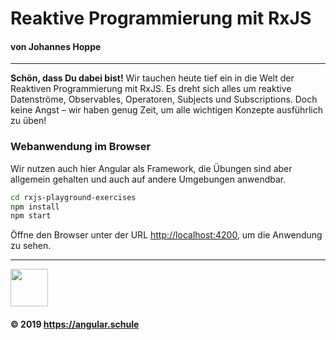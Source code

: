 # Reaktive Programmierung mit RxJS
#### **von Johannes Hoppe**

<hr>

**Schön, dass Du dabei bist!** Wir tauchen heute tief ein in die Welt der Reaktiven Programmierung mit RxJS. Es dreht sich alles um reaktive Datenströme, Observables, Operatoren, Subjects und Subscriptions. Doch keine Angst – wir haben genug Zeit, um alle wichtigen Konzepte ausführlich zu üben!

### Webanwendung im Browser

Wir nutzen auch hier Angular als Framework, die Übungen sind aber allgemein gehalten und auch auf andere Umgebungen anwendbar.

```bash
cd rxjs-playground-exercises
npm install
npm start
```

Öffne den Browser unter der URL [http://localhost:4200](http://localhost:4200), um die Anwendung zu sehen.

<hr>

<img src="http://assets.angular.schule/logo-angular-schule.png" height="60">

#### &copy; 2019 https://angular.schule

